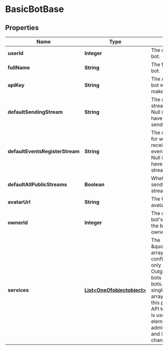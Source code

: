 

# BasicBotBase


## Properties

Name | Type | Description | Notes
------------ | ------------- | ------------- | -------------
**userId** | **Integer** | The user id of the bot.  |  [optional]
**fullName** | **String** | The full name of the bot.  |  [optional]
**apiKey** | **String** | The API key of the bot which it uses to make API requests.  |  [optional]
**defaultSendingStream** | **String** | The default sending stream of the bot. Null if the bot doesn&#39;t have a default sending stream.  |  [optional]
**defaultEventsRegisterStream** | **String** | The default stream for which the bot receives events/register data. Null if the bot doesn&#39;t have such a default stream.  |  [optional]
**defaultAllPublicStreams** | **Boolean** | Whether the bot can send messages to all streams by default.  |  [optional]
**avatarUrl** | **String** | The URL of the bot&#39;s avatar.  |  [optional]
**ownerId** | **Integer** | The user id of the bot&#39;s owner.  Null if the bot has no owner.  |  [optional]
**services** | [**List&lt;OneOfobjectobject&gt;**](OneOfobjectobject.md) | The \&quot;Services\&quot; array contains extra configuration fields only relevant for Outgoing webhook bots and Embedded bots.  It is always a single-element array.  We consider this part of the Zulip API to be unstable; it is used only for UI elements for administering bots and is likely to change.  |  [optional]



